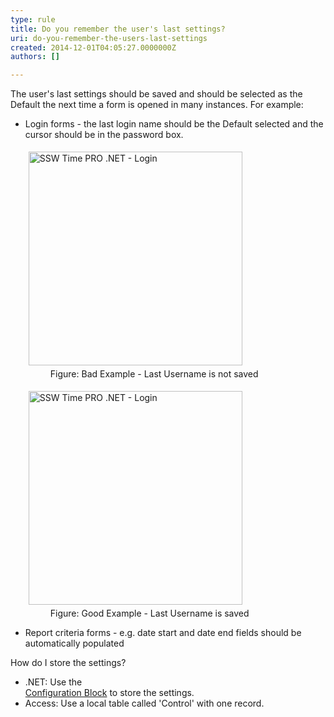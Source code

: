```yaml
---
type: rule
title: Do you remember the user's last settings?
uri: do-you-remember-the-users-last-settings
created: 2014-12-01T04:05:27.0000000Z
authors: []

---
```


 
The user's last settings should be saved and should be selected as the Default the                     next time a form is opened in many instances. For example:
 
- Login forms - the last login name should be the Default selected and the cursor should be in the password box. <br>      <dl class="badImage"><dt> 
            <img border="0" src="http&#58;//www.ssw.com.au/ssw/Standards/Rules/Images/BadFormLogin.jpg" alt="SSW Time PRO .NET - Login" style="margin&#58;5px;width&#58;342px;">
         </dt><dd> Figure&#58; Bad Example - Last Username is not saved</dd></dl><dl class="goodImage"><dt> 
            <img border="0" src="http&#58;//www.ssw.com.au/ssw/Standards/Rules/Images/GoodFormLogin.jpg" alt="SSW Time PRO .NET - Login" style="margin&#58;5px;width&#58;342px;">
         </dt><dd> Figure&#58; Good Example - Last Username is saved</dd></dl>
- Report criteria forms - e.g. date start and date end fields should be automatically populated


How do I store the settings?

- .NET: Use the <br>      [Configuration Block](/SoftwareDevelopment/RulesToBetterDotNETProjects/Pages/ConfigurationManagementAppBlock.aspx) to store the settings.
- Access: Use a local table called 'Control' with one record.


